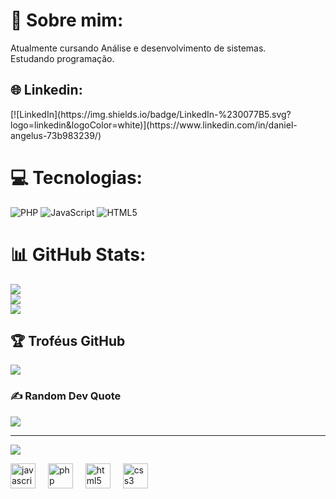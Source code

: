 # 💫 Sobre mim:
Atualmente cursando Análise e desenvolvimento de sistemas.<br>Estudando programação. 


## 🌐 Linkedin:
<html>
<a target="_blank">[![LinkedIn](https://img.shields.io/badge/LinkedIn-%230077B5.svg?logo=linkedin&logoColor=white)](https://www.linkedin.com/in/daniel-angelus-73b983239/)</a>
</html>

# 💻 Tecnologias:
![PHP](https://img.shields.io/badge/php-%23777BB4.svg?style=for-the-badge&logo=php&logoColor=white) ![JavaScript](https://img.shields.io/badge/javascript-%23323330.svg?style=for-the-badge&logo=javascript&logoColor=%23F7DF1E) ![HTML5](https://img.shields.io/badge/html5-%23E34F26.svg?style=for-the-badge&logo=html5&logoColor=white)
# 📊 GitHub Stats:
![](https://github-readme-stats.vercel.app/api?username=AngelusDaniel&theme=react&hide_border=false&include_all_commits=true&count_private=false)<br/>
![](https://github-readme-streak-stats.herokuapp.com/?user=AngelusDaniel&theme=react&hide_border=false)<br/>
![](https://github-readme-stats.vercel.app/api/top-langs/?username=AngelusDaniel&theme=react&hide_border=false&include_all_commits=true&count_private=false&layout=compact)

## 🏆 Troféus GitHub
![](https://github-profile-trophy.vercel.app/?username=AngelusDaniel&theme=radical&no-frame=false&no-bg=false&margin-w=4)

### ✍️ Random Dev Quote
![](https://quotes-github-readme.vercel.app/api?type=horizontal&theme=merko)

---
[![](https://visitcount.itsvg.in/api?id=AngelusDaniel&icon=0&color=0)](https://visitcount.itsvg.in)

<div align="left">
  <img src="https://cdn.jsdelivr.net/gh/devicons/devicon/icons/javascript/javascript-original.svg" height="40" alt="javascript logo"  />
  <img width="12" />
  <img src="https://cdn.jsdelivr.net/gh/devicons/devicon/icons/php/php-original.svg" height="40" alt="php logo"  />
  <img width="12" />
  <img src="https://cdn.jsdelivr.net/gh/devicons/devicon/icons/html5/html5-original.svg" height="40" alt="html5 logo"  />
  <img width="12" />
  <img src="https://cdn.jsdelivr.net/gh/devicons/devicon/icons/css3/css3-original.svg" height="40" alt="css3 logo"  />
</div>

###
